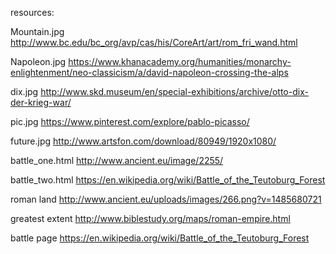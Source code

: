 resources:

Mountain.jpg
http://www.bc.edu/bc_org/avp/cas/his/CoreArt/art/rom_fri_wand.html

Napoleon.jpg
https://www.khanacademy.org/humanities/monarchy-enlightenment/neo-classicism/a/david-napoleon-crossing-the-alps

dix.jpg
http://www.skd.museum/en/special-exhibitions/archive/otto-dix-der-krieg-war/

pic.jpg
https://www.pinterest.com/explore/pablo-picasso/

future.jpg
http://www.artsfon.com/download/80949/1920x1080/

battle_one.html
http://www.ancient.eu/image/2255/

battle_two.html
https://en.wikipedia.org/wiki/Battle_of_the_Teutoburg_Forest

roman land
http://www.ancient.eu/uploads/images/266.png?v=1485680721

greatest extent
http://www.biblestudy.org/maps/roman-empire.html

battle page
https://en.wikipedia.org/wiki/Battle_of_the_Teutoburg_Forest
